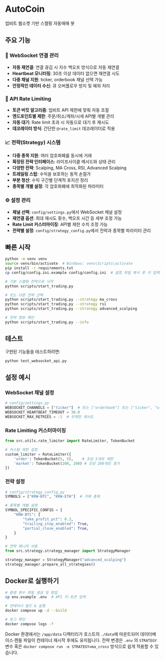 # AutoCoin

업비트 웹소켓 기반 스캘핑 자동매매 봇

## 주요 기능

### 📡 WebSocket 연결 관리
- **자동 재연결**: 연결 끊김 시 지수 백오프 방식으로 자동 재연결
- **Heartbeat 모니터링**: 30초 이상 데이터 없으면 재연결 시도
- **다중 채널 지원**: ticker, orderbook 채널 선택 가능
- **안정적인 데이터 수신**: 큐 오버플로우 방지 및 예외 처리

### 🚦 API Rate Limiting
- **토큰 버킷 알고리즘**: 업비트 API 제한에 맞춰 자동 조절
- **엔드포인트별 제한**: 주문/취소/계좌/시세 API별 개별 관리
- **자동 대기**: Rate limit 초과 시 자동으로 대기 후 재시도
- **데코레이터 방식**: 간단한 `@rate_limit` 데코레이터로 적용

### 📈 전략(Strategy) 시스템
- **다중 종목 지원**: 여러 암호화폐를 동시에 거래
- **확장된 전략 인터페이스**: 라이프사이클 메서드와 상태 관리
- **다양한 전략**: Scalping, MA Cross, RSI, Advanced Scalping
- **트레일링 스탑**: 수익을 보호하는 동적 손절가
- **부분 청산**: 수익 구간별 단계적 포지션 정리
- **종목별 개별 설정**: 각 암호화폐에 최적화된 파라미터

### ⚙️ 설정 관리
- **채널 선택**: `config/settings.py`에서 WebSocket 채널 설정
- **재연결 옵션**: 최대 재시도 횟수, 백오프 시간 등 세부 조정 가능
- **Rate Limit 커스터마이징**: API별 제한 수치 조정 가능
- **전략별 설정**: `config/strategy_config.py`에서 전략과 종목별 파라미터 관리

## 빠른 시작
```bash
python -m venv venv
source venv/bin/activate  # Windows: venv\Scripts\activate
pip install -r requirements.txt
cp config/config.ini.example config/config.ini  # 설정 파일 복사 후 키 입력

# 기본 스캘핑 전략으로 시작
python scripts/start_trading.py

# 또는 다른 전략 선택
python scripts/start_trading.py --strategy ma_cross
python scripts/start_trading.py --strategy rsi
python scripts/start_trading.py --strategy advanced_scalping

# 전략 정보 확인
python scripts/start_trading.py --info
```

## 테스트

구현된 기능들을 테스트하려면:
```bash
python test_websocket_api.py
```

## 설정 예시

### WebSocket 채널 설정
```python
# config/settings.py
WEBSOCKET_CHANNELS = ["ticker"]  # 또는 ["orderbook"] 또는 ["ticker", "orderbook"]
WEBSOCKET_HEARTBEAT_TIMEOUT = 30.0
WEBSOCKET_MAX_RETRIES = -1  # 무제한 재시도
```

### Rate Limiting 커스터마이징
```python
from src.utils.rate_limiter import RateLimiter, TokenBucket

# 커스텀 제한 설정
custom_limiter = RateLimiter({
    'order': TokenBucket(5, 5),    # 초당 5개로 제한
    'market': TokenBucket(200, 200) # 초당 200개로 증가
})
```

### 전략 설정
```python
# config/strategy_config.py
SYMBOLS = ["KRW-BTC", "KRW-ETH"]  # 거래 종목

# 종목별 개별 설정
SYMBOL_SPECIFIC_CONFIG = {
    "KRW-BTC": {
        "take_profit_pct": 0.3,
        "trailing_stop_enabled": True,
        "partial_close_enabled": True,
    }
}

# 전략 매니저 사용
from src.strategy.strategy_manager import StrategyManager

strategy_manager = StrategyManager("advanced_scalping")
strategy_manager.prepare_all_strategies()
```

## Docker로 실행하기
```bash
# 환경 변수 파일 생성 및 편집
cp env.example .env  # API 키·토큰 입력

# 컨테이너 빌드 & 실행
docker compose up -d --build

# 로그 확인
docker compose logs -f
```

Docker 환경에서는 `/app/data` 디렉터리가 호스트의 `./data`에 마운트되어
데이터베이스·캔들 파일이 컨테이너 재시작 후에도 유지됩니다. 전략 변경은
`.env` 의 `STRATEGY` 변수 혹은 `docker compose run -e STRATEGY=ma_cross` 방식으로
쉽게 적용할 수 있습니다. 